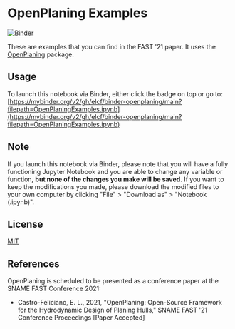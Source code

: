 # OpenPlaning Examples
[![Binder](https://mybinder.org/badge_logo.svg)](https://mybinder.org/v2/gh/elcf/binder-openplaning/main?filepath=OpenPlaningExamples.ipynb)

These are examples that you can find in the FAST '21 paper. It uses the [OpenPlaning](https://github.com/elcf/python-openplaning) package.

## Usage
To launch this notebook via Binder, either click the badge on top or go to:
[https://mybinder.org/v2/gh/elcf/binder-openplaning/main?filepath=OpenPlaningExamples.ipynb](https://mybinder.org/v2/gh/elcf/binder-openplaning/main?filepath=OpenPlaningExamples.ipynb)

## Note
If you launch this notebook via Binder, please note that you will have a fully functioning Jupyter Notebook and you are able to change any variable or function, **but none of the changes you make will be saved**. If you want to keep the modifications you made, please download the modified files to your own computer by clicking "File" > "Download as" > "Notebook (.ipynb)".

## License
[MIT](https://choosealicense.com/licenses/mit/)

## References
OpenPlaning is scheduled to be presented as a conference paper at the SNAME FAST Conference 2021:
* Castro-Feliciano, E. L., 2021, "OpenPlaning: Open-Source Framework for the Hydrodynamic Design of Planing Hulls," SNAME FAST '21 Conference Proceedings [Paper Accepted]